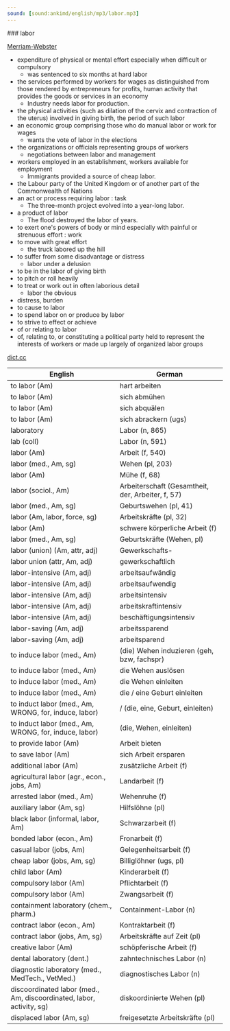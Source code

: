 ```yaml
---
sound: [sound:ankimd/english/mp3/labor.mp3]
---
```


\### labor

[Merriam-Webster](https://www.merriam-webster.com/dictionary/labor)

- expenditure of physical or mental effort especially when difficult or compulsory
    - was sentenced to six months at hard labor
- the services performed by workers for wages as distinguished from those rendered by entrepreneurs for profits, human activity that provides the goods or services in an economy
    - Industry needs labor for production.
- the physical activities (such as dilation of the cervix and contraction of the uterus) involved in giving birth, the period of such labor
- an economic group comprising those who do manual labor or work for wages
    - wants the vote of labor in the elections
- the organizations or officials representing groups of workers
    - negotiations between labor and management
- workers employed in an establishment, workers available for employment
    - Immigrants provided a source of cheap labor.
- the Labour party of the United Kingdom or of another part of the Commonwealth of Nations
- an act or process requiring labor : task
    - The three-month project evolved into a year-long labor.
- a product of labor
    - The flood destroyed the labor of years.
- to exert one's powers of body or mind especially with painful or strenuous effort : work
- to move with great effort
    - the truck labored up the hill
- to suffer from some disadvantage or distress
    - labor under a delusion
- to be in the labor of giving birth
- to pitch or roll heavily
- to treat or work out in often laborious detail
    - labor the obvious
- distress, burden
- to cause to labor
- to spend labor on or produce by labor
- to strive to effect or achieve
- of or relating to labor
- of, relating to, or constituting a political party held to represent the interests of workers or made up largely of organized labor groups

[dict.cc](https://www.dict.cc/labor)

| English        | German       |
| -------------- | ------------ |
| to labor (Am) | hart arbeiten |
| to labor (Am) | sich abmühen |
| to labor (Am) | sich abquälen |
| to labor (Am) | sich abrackern (ugs) |
| laboratory | Labor (n, 865) |
| lab (coll) | Labor (n, 591) |
| labor (Am) | Arbeit (f, 540) |
| labor (med., Am, sg) | Wehen (pl, 203) |
| labor (Am) | Mühe (f, 68) |
| labor (sociol., Am) | Arbeiterschaft (Gesamtheit, der, Arbeiter, f, 57) |
| labor (med., Am, sg) | Geburtswehen (pl, 41) |
| labor (Am, labor, force, sg) | Arbeitskräfte (pl, 32) |
| labor (Am) | schwere körperliche Arbeit (f) |
| labor (med., Am, sg) | Geburtskräfte (Wehen, pl) |
| labor (union) (Am, attr, adj) | Gewerkschafts- |
| labor union (attr, Am, adj) | gewerkschaftlich |
| labor-intensive (Am, adj) | arbeitsaufwändig |
| labor-intensive (Am, adj) | arbeitsaufwendig |
| labor-intensive (Am, adj) | arbeitsintensiv |
| labor-intensive (Am, adj) | arbeitskraftintensiv |
| labor-intensive (Am, adj) | beschäftigungsintensiv |
| labor-saving (Am, adj) | arbeitssparend |
| labor-saving (Am, adj) | arbeitsparend |
| to induce labor (med., Am) | (die) Wehen induzieren (geh, bzw, fachspr) |
| to induce labor (med., Am) | die Wehen auslösen |
| to induce labor (med., Am) | die Wehen einleiten |
| to induce labor (med., Am) | die / eine Geburt einleiten |
| to induct labor (med., Am, WRONG, for, induce, labor) | / (die, eine, Geburt, einleiten) |
| to induct labor (med., Am, WRONG, for, induce, labor) |  (die, Wehen, einleiten) |
| to provide labor (Am) | Arbeit bieten |
| to save labor (Am) | sich Arbeit ersparen |
| additional labor (Am) | zusätzliche Arbeit (f) |
| agricultural labor (agr., econ., jobs, Am) | Landarbeit (f) |
| arrested labor (med., Am) | Wehenruhe (f) |
| auxiliary labor (Am, sg) | Hilfslöhne (pl) |
| black labor (informal, labor, Am) | Schwarzarbeit (f) |
| bonded labor (econ., Am) | Fronarbeit (f) |
| casual labor (jobs, Am) | Gelegenheitsarbeit (f) |
| cheap labor (jobs, Am, sg) | Billiglöhner (ugs, pl) |
| child labor (Am) | Kinderarbeit (f) |
| compulsory labor (Am) | Pflichtarbeit (f) |
| compulsory labor (Am) | Zwangsarbeit (f) |
| containment laboratory (chem., pharm.) | Containment-Labor (n) |
| contract labor (econ., Am) | Kontraktarbeit (f) |
| contract labor (jobs, Am, sg) | Arbeitskräfte auf Zeit (pl) |
| creative labor (Am) | schöpferische Arbeit (f) |
| dental laboratory (dent.) | zahntechnisches Labor (n) |
| diagnostic laboratory (med., MedTech., VetMed.) | diagnostisches Labor (n) |
| discoordinated labor (med., Am, discoordinated, labor, activity, sg) | diskoordinierte Wehen (pl) |
| displaced labor (Am, sg) | freigesetzte Arbeitskräfte (pl) |
